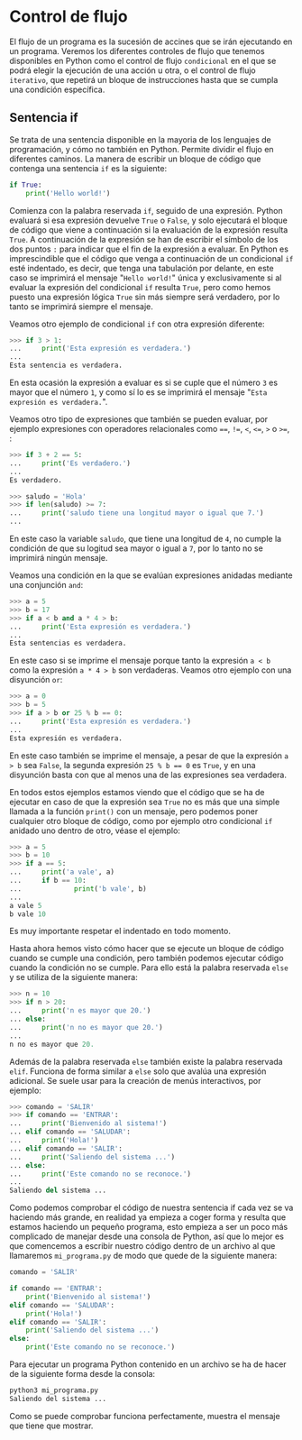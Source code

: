 # Control de flujo

El flujo de un programa es la sucesión de accines que se irán ejecutando en un programa. Veremos los diferentes controles de flujo que tenemos disponibles en Python como el control de flujo `condicional` en el que se podrá elegir la ejecución de una acción u otra, o el control de flujo `iterativo`, que repetirá un bloque de instrucciones hasta que se cumpla una condición específica.

## Sentencia if

Se trata de una sentencia disponible en la mayoria de los lenguajes de programación, y cómo no también en Python. Permite dividir el flujo en diferentes caminos. La manera de escribir un bloque de código que contenga una sentencia `if` es la siguiente:

```python
if True:
    print('Hello world!')
```

Comienza con la palabra reservada `if`, seguido de una expresión. Python evaluará si esa expresión devuelve `True` o `False`, y solo ejecutará el bloque de código que viene a continuación si la evaluación de la expresión resulta `True`. A continuación de la expresión se han de escribir el símbolo de los dos puntos `:` para indicar que el fin de la expresión a evaluar. En Python es imprescindible que el código que venga a continuación de un condicional `if` esté indentado, es decir, que tenga una tabulación por delante, en este caso se imprimirá el mensaje "`Hello world!`" única y exclusivamente si al evaluar la expresión del condicional `if` resulta `True`, pero como hemos puesto una expresión lógica `True` sin más siempre será verdadero, por lo tanto se imprimirá siempre el mensaje.

Veamos otro ejemplo de condicional `if` con otra expresión diferente:

```python
>>> if 3 > 1:
...     print('Esta expresión es verdadera.')
...
Esta sentencia es verdadera.
```

En esta ocasión la expresión a evaluar es si se cuple que el número `3` es mayor que el número `1`, y como sí lo es se imprimirá el mensaje "`Esta expresión es verdadera.`".

Veamos otro tipo de expresiones que también se pueden evaluar, por ejemplo expresiones con operadores relacionales como `==`, `!=`, `<`, `<=`, `>` o `>=`, :

```python
>>> if 3 + 2 == 5:
...     print('Es verdadero.')
...
Es verdadero.
```

```python
>>> saludo = 'Hola'
>>> if len(saludo) >= 7:
...     print('saludo tiene una longitud mayor o igual que 7.')
...
```

En este caso la variable `saludo`, que tiene una longitud de `4`, no cumple la condición de que su logitud sea mayor o igual a `7`, por lo tanto no se imprimirá ningún mensaje.

Veamos una condición en la que se evalúan expresiones anidadas mediante una conjunción `and`:

```python
>>> a = 5
>>> b = 17
>>> if a < b and a * 4 > b:
...     print('Esta expresión es verdadera.')
...
Esta sentencias es verdadera.
```

En este caso si se imprime el mensaje porque tanto la expresión `a < b` como la expresión `a * 4 > b` son verdaderas. Veamos otro ejemplo con una disyunción `or`:

```python
>>> a = 0
>>> b = 5
>>> if a > b or 25 % b == 0:
...     print('Esta expresión es verdadera.')
...
Esta expresión es verdadera.
```

En este caso también se imprime el mensaje, a pesar de que la expresión `a > b` sea `False`, la segunda expresión `25 % b == 0` es `True`, y en una disyunción basta con que al menos una de las expresiones sea verdadera.

En todos estos ejemplos estamos viendo que el código que se ha de ejecutar en caso de que la expresión sea `True` no es más que una simple llamada a la función `print()` con un mensaje, pero podemos poner cualquier otro bloque de código, como por ejemplo otro condicional `if` anidado uno dentro de otro, véase el ejemplo:

```python
>>> a = 5
>>> b = 10
>>> if a == 5:
...     print('a vale', a)
...     if b == 10:
...             print('b vale', b)
...
a vale 5
b vale 10
```

Es muy importante respetar el indentado en todo momento.

Hasta ahora hemos visto cómo hacer que se ejecute un bloque de código cuando se cumple una condición, pero también podemos ejecutar código cuando la condición no se cumple. Para ello está la palabra reservada `else` y se utiliza de la siguiente manera:


```python
>>> n = 10
>>> if n > 20:
...     print('n es mayor que 20.')
... else:
...     print('n no es mayor que 20.')
...
n no es mayor que 20.
```

Además de la palabra reservada `else` también existe la palabra reservada `elif`. Funciona de forma similar a `else` solo que avalúa una expresión adicional. Se suele usar para la creación de menús interactivos, por ejemplo:

```python
>>> comando = 'SALIR'
>>> if comando == 'ENTRAR':
...     print('Bienvenido al sistema!')
... elif comando == 'SALUDAR':
...     print('Hola!')
... elif comando == 'SALIR':
...     print('Saliendo del sistema ...')
... else:
...     print('Este comando no se reconoce.')
...
Saliendo del sistema ...
```

Como podemos comprobar el código de nuestra sentencia if cada vez se va haciendo más grande, en realidad ya empieza a coger forma y resulta que estamos haciendo un pequeño programa, esto empieza a ser un poco más complicado de manejar desde una consola de Python, así que lo mejor es que comencemos a escribir nuestro código dentro de un archivo al que llamaremos `mi_programa.py` de modo que quede de la siguiente manera:

```python
comando = 'SALIR'

if comando == 'ENTRAR':
    print('Bienvenido al sistema!')
elif comando == 'SALUDAR':
    print('Hola!')
elif comando == 'SALIR':
    print('Saliendo del sistema ...')
else:
    print('Este comando no se reconoce.')
```

Para ejecutar un programa Python contenido en un archivo se ha de hacer de la siguiente forma desde la consola:

```bash
python3 mi_programa.py
Saliendo del sistema ...
```

Como se puede comprobar funciona perfectamente, muestra el mensaje que tiene que mostrar.